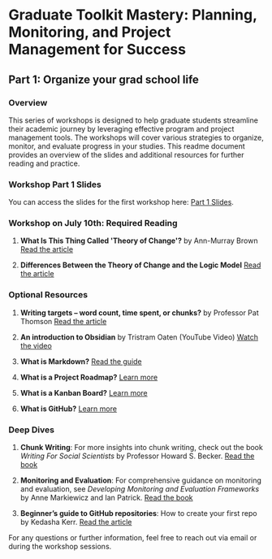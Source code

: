 # Graduate Toolkit Mastery: Planning, Monitoring, and Project Management for Success

## Part 1: Organize your grad school life

### Overview
This series of workshops is designed to help graduate students streamline their academic journey by leveraging effective program and project management tools. The workshops will cover various strategies to organize, monitor, and evaluate progress in your studies. This readme document provides an overview of the slides and additional resources for further reading and practice.

### Workshop Part 1 Slides
You can access the slides for the first workshop here: [Part 1 Slides](https://github.com/damian-romero/my-presentations/blob/main/concordia-mastering-your-grad-journey-program/part-1/slides.pdf).

### Workshop on July 10th: Required Reading
1. **What Is This Thing Called 'Theory of Change'?** by Ann-Murray Brown
   [Read the article](https://www.linkedin.com/pulse/what-isthis-thing-called-theory-change-ann-murray-brown/)

2. **Differences Between the Theory of Change and the Logic Model**
   [Read the article](https://www.linkedin.com/pulse/theory-change-vs-logic-model-ann-murray-brown/?published=u)

### Optional Resources
1. **Writing targets – word count, time spent, or chunks?** by Professor Pat Thomson
   [Read the article](https://patthomson.net/2019/06/03/writing-targets-word-counts-time-spent-or-chunks/)

2. **An introduction to Obsidian** by Tristram Oaten (YouTube Video)
   [Watch the video](https://www.youtube.com/watch?v=DbsAQSIKQXk)

3. **What is Markdown?**
   [Read the guide](https://www.markdownguide.org/getting-started/)

4. **What is a Project Roadmap?**
   [Learn more](https://www.atlassian.com/agile/project-management/project-roadmap)

5. **What is a Kanban Board?**
   [Learn more](https://www.atlassian.com/agile/kanban/boards)

6. **What is GitHub?**
   [Learn more](https://www.coursera.org/articles/what-is-git)

### Deep Dives
1. **Chunk Writing**: For more insights into chunk writing, check out the book *Writing For Social Scientists* by Professor Howard S. Becker.
   [Read the book](https://press.uchicago.edu/ucp/books/book/chicago/W/bo47674306.html)

2. **Monitoring and Evaluation**: For comprehensive guidance on monitoring and evaluation, see *Developing Monitoring and Evaluation Frameworks* by Anne Markiewicz and Ian Patrick.
   [Read the book](https://methods.sagepub.com/book/developing-monitoring-and-evaluation-frameworks)

3. **Beginner’s guide to GitHub repositories**: How to create your first repo by Kedasha Kerr.
   [Read the article](https://github.blog/2024-06-24-beginners-guide-to-github-repositories-how-to-create-your-first-repo/)

For any questions or further information, feel free to reach out via email or during the workshop sessions.

